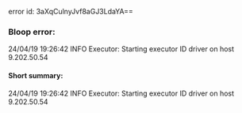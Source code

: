 error id: 3aXqCulnyJvf8aGJ3LdaYA==
### Bloop error:

24/04/19 19:26:42 INFO Executor: Starting executor ID driver on host 9.202.50.54
#### Short summary: 

24/04/19 19:26:42 INFO Executor: Starting executor ID driver on host 9.202.50.54